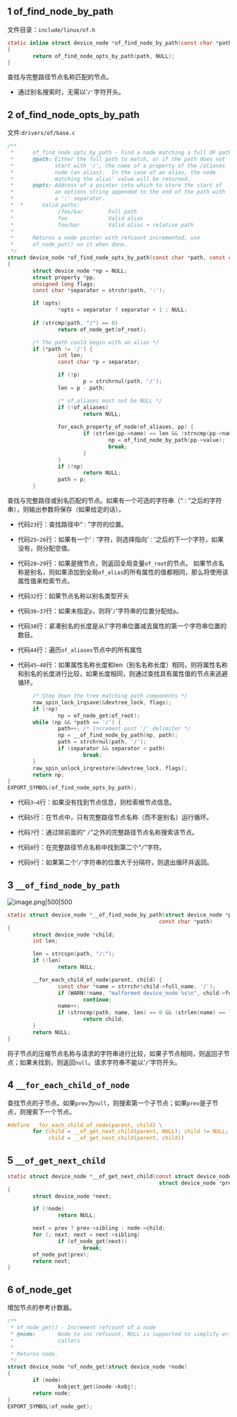 
## 1 of_find_node_by_path

文件目录：`include/linux/of.h`

```C
static inline struct device_node *of_find_node_by_path(const char *path)
{
        return of_find_node_opts_by_path(path, NULL);
}
```

查找与完整路径节点名称匹配的节点。

- 通过别名搜索时，无需以’`/'`字符开头。
    

## 2 of_find_node_opts_by_path

文件:`drivers/of/base.c`

```C
/**
 *      of_find_node_opts_by_path - Find a node matching a full OF path
 *      @path: Either the full path to match, or if the path does not
 *             start with '/', the name of a property of the /aliases
 *             node (an alias).  In the case of an alias, the node
 *             matching the alias' value will be returned.
 *      @opts: Address of a pointer into which to store the start of
 *             an options string appended to the end of the path with
 *             a ':' separator.
 *  *      Valid paths:
 *              /foo/bar        Full path
 *              foo             Valid alias
 *              foo/bar         Valid alias + relative path
 *      
 *      Returns a node pointer with refcount incremented, use
 *      of_node_put() on it when done.
 */     
struct device_node *of_find_node_opts_by_path(const char *path, const char **opts)
{
        struct device_node *np = NULL;
        struct property *pp;
        unsigned long flags;
        const char *separator = strchr(path, ':');

        if (opts)
                *opts = separator ? separator + 1 : NULL; 
                                             
        if (strcmp(path, "/") == 0)
                return of_node_get(of_root);

        /* The path could begin with an alias */
        if (*path != '/') {
                int len;
                const char *p = separator;

                if (!p)
                        p = strchrnul(path, '/');
                len = p - path;

                /* of_aliases must not be NULL */
                if (!of_aliases)         
                        return NULL;
     
                for_each_property_of_node(of_aliases, pp) {
                        if (strlen(pp->name) == len && !strncmp(pp->name, path, len)) {
                                np = of_find_node_by_path(pp->value);
                                break;
                        }
                }
                if (!np)
                        return NULL;
                path = p;
        }
```

查找与完整路径或别名匹配的节点。如果有一个可选的字符串（“`：`”之后的字符串），则输出参数将保存（如果给定的话）。

- 代码`23`行：查找路径中“`：`”字符的位置。
    
- 代码`25~26`行：如果有一个’`：`‘字符，则选择指向’`：`'之后的下一个字符，如果没有，则分配空值。
    
- 代码`28~29`行：如果是根节点，则返回全局变量`of_root`的节点。 如果节点名称是别名，则如果添加到全局`of_alias`的所有属性的值都相同，那么将使用该属性值来检索节点。
    
- 代码`32`行：如果节点名称以别名类型开头
    
- 代码`36~37`行：如果未指定`p`，则将’`/`'字符串的位置分配给`p`。
    
- 代码`38`行：紧凑别名的长度是从’/'字符串位置减去属性的第一个字符串位置的数目。
    
- 代码`44`行：遍历`of_aliases`节点中的所有属性
    
- 代码`45~48`行：如果属性名称长度和len（别名名称长度）相同，则将属性名称和别名的长度进行比较，如果长度相同，则通过查找具有属性值的节点来逃避循环。
    

```C
        /* Step down the tree matching path components */
        raw_spin_lock_irqsave(&devtree_lock, flags);
        if (!np)
                np = of_node_get(of_root);
        while (np && *path == '/') {
                path++; /* Increment past '/' delimiter */
                np = __of_find_node_by_path(np, path);
                path = strchrnul(path, '/');
                if (separator && separator < path)
                        break;
        }
        raw_spin_unlock_irqrestore(&devtree_lock, flags);
        return np;
}
EXPORT_SYMBOL(of_find_node_opts_by_path);
```

- 代码`3~4`行：如果没有找到节点信息，则检索根节点信息。
    
- 代码`5`行：在节点中，只有完整路径节点名称（而不是别名）运行循环。
    
- 代码`7`行：通过除前面的“ `/`”之外的完整路径节点名称搜索该节点。
    
- 代码`8`行：在完整路径节点名称中找到第二个“`/`”字符。
    
- 代码`9`行：如果第二个’`/`'字符串的位置大于分隔符，则退出循环并返回。
    

## 3 `__of_find_node_by_path`

![image.png|500|500](https://my-obsidian-image.oss-cn-guangzhou.aliyuncs.com/2025/06/7c583497f8f5c17a5f0a49ba1582a49a.png)

```C
static struct device_node *__of_find_node_by_path(struct device_node *parent,
                                                const char *path)
{
        struct device_node *child;
        int len;

        len = strcspn(path, "/:");
        if (!len)
                return NULL;

        __for_each_child_of_node(parent, child) {
                const char *name = strrchr(child->full_name, '/');
                if (WARN(!name, "malformed device_node %s\n", child->full_name))
                        continue;
                name++;
                if (strncmp(path, name, len) == 0 && (strlen(name) == len))
                        return child;
        }
        return NULL;
}
```

将子节点的压缩节点名称与请求的字符串进行比较，如果子节点相同，则返回子节点；如果未找到，则返回`null`。请求字符串不能以’`/`'字符开头。

## 4 `__for_each_child_of_node`

查找节点的子节点。如果`prev`为`null`，则搜索第一个子节点；如果`prev`是子节点，则搜索下一个节点。

```C
#define __for_each_child_of_node(parent, child) \
        for (child = __of_get_next_child(parent, NULL); child != NULL; \
             child = __of_get_next_child(parent, child))
```

## 5 `__of_get_next_child`

```C
static struct device_node *__of_get_next_child(const struct device_node *node,
                                                struct device_node *prev)
{
        struct device_node *next;

        if (!node)
                return NULL;

        next = prev ? prev->sibling : node->child;
        for (; next; next = next->sibling)
                if (of_node_get(next))
                        break;
        of_node_put(prev);
        return next;
}
```

## 6 of_node_get

增加节点的参考计数器。

```C
/**
 * of_node_get() - Increment refcount of a node
 * @node:       Node to inc refcount, NULL is supported to simplify writing of
 *              callers
 *
 * Returns node.
 */
struct device_node *of_node_get(struct device_node *node)
{
        if (node)
                kobject_get(&node->kobj);
        return node;
}
EXPORT_SYMBOL(of_node_get);
```